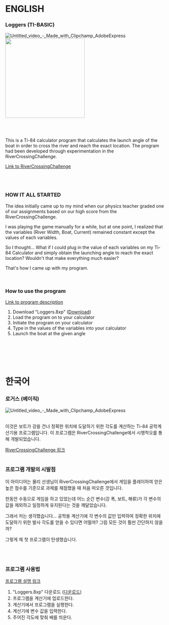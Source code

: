 # ENGLISH


### Loggers (TI-BASIC)<br />

![Untitled_video_-_Made_with_Clipchamp_AdobeExpress](https://github.com/juho-creator/My-First-Program/assets/72856990/0ad67d8f-2d57-42ed-bb3f-92f494731aeb)
<img src="https://github.com/juho-creator/My-First-Program/assets/72856990/0ad67d8f-2d57-42ed-bb3f-92f494731aeb" width="250" height="250"/>

<br />
<br />

This is a Ti-84 calculator program that calculates the launch angle of the boat in order to cross the river and reach the exact location.
The program had been developed through experimentation in the RiverCrossingChallenge.

[Link to RiverCrossingChallenge](http://thephysicsaviary.com/Physics/Programs/Games/RiverCrossingChallenge/)


<br />
<br />

### HOW IT ALL STARTED 
The idea initially came up to my mind when our physics teacher graded one of our assignments based on our high score from the RiverCrossingChallenge.

I was playing the game manually for a while, but at one point, I realized that the variables (River Width, Boat, Current) remained constant except the values of each variables.

So I thought...
What if I could plug in the value of each variables on my Ti-84 Calculator and simply obtain the launching angle to reach the exact location?
Wouldn't that make everything much easier?

That's how I came up with my program.

<br />

### How to use the program
[Link to program description](https://www.youtube.com/watch?v=T5AqJLfeY-s) 
1. Download "Loggers.8xp" ([Download](Loggers.8xp))
2. Load the program on to your calculator
3. Initiate the program on your calculator
4. Type in the values of the variables into your calculator
5. Launch the boat at the given angle



<br />
<br />
<br />
<br />

# 한국어
### 로거스 (베이직)<br />

![Untitled_video_-_Made_with_Clipchamp_AdobeExpress](https://github.com/juho-creator/My-First-Program/assets/72856990/0ad67d8f-2d57-42ed-bb3f-92f494731aeb)
<br />
<br />

이것은 보트가 강을 건너 정확한 위치에 도달하기 위한 각도를 계산하는 Ti-84 공학계산기용 프로그램입니다. 
이 프로그램은 RiverCrossingChallenge에서 시행착오를 통해 개발되었습니다.

[RiverCrossingChallenge 링크](http://thephysicsaviary.com/Physics/Programs/Games/RiverCrossingChallenge/)
<br />
<br />

### 프로그램 개발의 시발점
이 아이디어는 물리 선생님이 RiverCrossingChallenge에서 게임을 플레이하여 얻은 높은 점수를 기준으로 과제를 채점했을 때 처음 떠오른 것입니다.

한동안 수동으로 게임을 하고 있었는데 어느 순간 변수(강 폭, 보트, 해류)가 각 변수의 값을 제외하고 일정하게 유지된다는 것을 깨달았습니다.

그래서 저는 생각했습니다...
공학용 계산기에 각 변수의 값만 입력하여 정확한 위치에 도달하기 위한 발사 각도를 얻을 수 있다면 어떨까?
그럼 모든 것이 훨씬 간단하지 않을까?

그렇게 제 첫 프로그램이 탄생했습니다.

<br />
<br />

### 프로그램 사용법
[프로그램 설명 링크](https://www.youtube.com/watch?v=T5AqJLfeY-s)
 1. "Loggers.8xp" 다운로드    ([다운로드](Loggers.8xp))
2. 프로그램을 계산기에 업로드한다.
3. 계산기에서 프로그램을 실행한다.
4. 계산기에 변수 값을 입력한다.
5. 주어진 각도에 맞춰 배를 띄운다.

